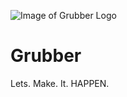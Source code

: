 ![Image of Grubber Logo](https://github.com/tkcwebdev/Grubber/blob/master/app/src/assets/grubber_logo.svg)
# Grubber
Lets. Make. It. HAPPEN.
